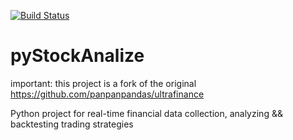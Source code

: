 [![Build Status](https://travis-ci.org/llazzaro/ultra-finance.svg)](https://travis-ci.org/llazzaro/ultra-finance)

# pyStockAnalize

important: this project is a fork of the original https://github.com/panpanpandas/ultrafinance

Python project for real-time financial data collection, analyzing &amp;&amp; backtesting trading strategies
